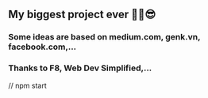 ## My biggest project ever ️🎉️🎉️😎
### Some ideas are based on medium.com, genk.vn, facebook.com,...
### Thanks to F8, Web Dev Simplified,...

// npm start
